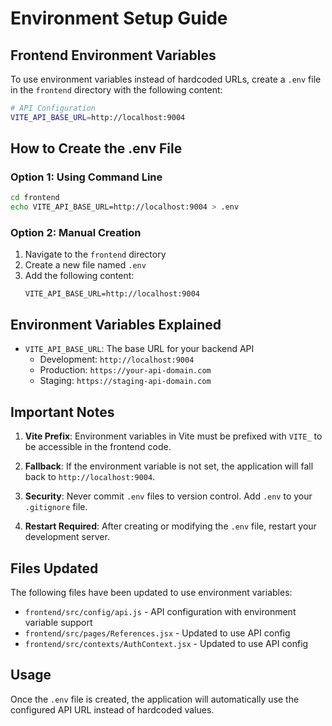 # Environment Setup Guide

## Frontend Environment Variables

To use environment variables instead of hardcoded URLs, create a `.env` file in the `frontend` directory with the following content:

```bash
# API Configuration
VITE_API_BASE_URL=http://localhost:9004
```

## How to Create the .env File

### Option 1: Using Command Line
```bash
cd frontend
echo VITE_API_BASE_URL=http://localhost:9004 > .env
```

### Option 2: Manual Creation
1. Navigate to the `frontend` directory
2. Create a new file named `.env`
3. Add the following content:
   ```
   VITE_API_BASE_URL=http://localhost:9004
   ```

## Environment Variables Explained

- `VITE_API_BASE_URL`: The base URL for your backend API
  - Development: `http://localhost:9004`
  - Production: `https://your-api-domain.com`
  - Staging: `https://staging-api-domain.com`

## Important Notes

1. **Vite Prefix**: Environment variables in Vite must be prefixed with `VITE_` to be accessible in the frontend code.

2. **Fallback**: If the environment variable is not set, the application will fall back to `http://localhost:9004`.

3. **Security**: Never commit `.env` files to version control. Add `.env` to your `.gitignore` file.

4. **Restart Required**: After creating or modifying the `.env` file, restart your development server.

## Files Updated

The following files have been updated to use environment variables:

- `frontend/src/config/api.js` - API configuration with environment variable support
- `frontend/src/pages/References.jsx` - Updated to use API config
- `frontend/src/contexts/AuthContext.jsx` - Updated to use API config

## Usage

Once the `.env` file is created, the application will automatically use the configured API URL instead of hardcoded values.
